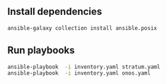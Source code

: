 ## Install dependencies
```bash
ansible-galaxy collection install ansible.posix
```

## Run playbooks

```bash
ansible-playbook  -i inventory.yaml stratum.yaml
ansible-playbook  -i inventory.yaml onos.yaml
```